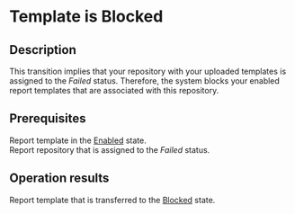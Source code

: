 # Template is Blocked
## Description
This transition implies that your repository with your uploaded templates is assigned to the *Failed* status. Therefore, the system blocks your enabled report templates that are associated with this repository.
## Prerequisites
Report template in the [Enabled](s-a-enabled.html) state.  
Report repository that is assigned to the *Failed* status.
## Operation results
Report template that is transferred to the [Blocked](s-c-blocked.html) state.
